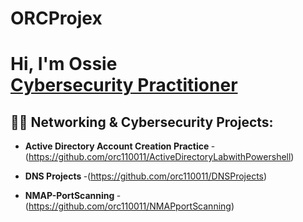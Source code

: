 # ORCProjex
<h1>Hi, I'm Ossie <br/><a href="https://github.com/orc110011">Cybersecurity Practitioner</a>

<h2>👨‍💻 Networking & Cybersecurity Projects:</h2>

- <b>Active Directory Account Creation Practice </b>
-(https://github.com/orc110011/ActiveDirectoryLabwithPowershell)

- <b>DNS Projects </b>
-(https://github.com/orc110011/DNSProjects)

- <b>NMAP-PortScanning </b>
-(https://github.com/orc110011/NMAPportScanning)

  
  
